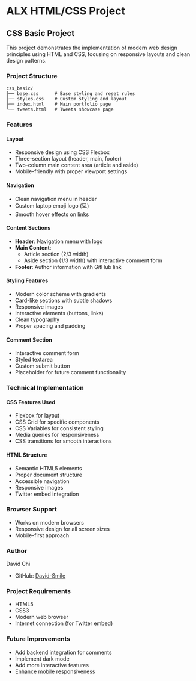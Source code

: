 # ALX HTML/CSS Project

## CSS Basic Project

This project demonstrates the implementation of modern web design principles using HTML and CSS, focusing on responsive layouts and clean design patterns.

### Project Structure
```
css_basic/
├── base.css      # Base styling and reset rules
├── styles.css    # Custom styling and layout
├── index.html    # Main portfolio page
└── tweets.html   # Tweets showcase page
```

### Features

#### Layout
- Responsive design using CSS Flexbox
- Three-section layout (header, main, footer)
- Two-column main content area (article and aside)
- Mobile-friendly with proper viewport settings

#### Navigation
- Clean navigation menu in header
- Custom laptop emoji logo (💻)
- Smooth hover effects on links

#### Content Sections
- **Header**: Navigation menu with logo
- **Main Content**: 
  - Article section (2/3 width)
  - Aside section (1/3 width) with interactive comment form
- **Footer**: Author information with GitHub link

#### Styling Features
- Modern color scheme with gradients
- Card-like sections with subtle shadows
- Responsive images
- Interactive elements (buttons, links)
- Clean typography
- Proper spacing and padding

#### Comment Section
- Interactive comment form
- Styled textarea
- Custom submit button
- Placeholder for future comment functionality

### Technical Implementation

#### CSS Features Used
- Flexbox for layout
- CSS Grid for specific components
- CSS Variables for consistent styling
- Media queries for responsiveness
- CSS transitions for smooth interactions

#### HTML Structure
- Semantic HTML5 elements
- Proper document structure
- Accessible navigation
- Responsive images
- Twitter embed integration

### Browser Support
- Works on modern browsers
- Responsive design for all screen sizes
- Mobile-first approach

### Author
David Chi
- GitHub: [David-Smile](https://github.com/David-Smile)

### Project Requirements
- HTML5
- CSS3
- Modern web browser
- Internet connection (for Twitter embed)

### Future Improvements
- Add backend integration for comments
- Implement dark mode
- Add more interactive features
- Enhance mobile responsiveness